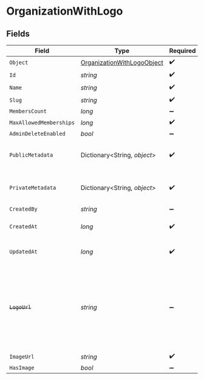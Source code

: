 # OrganizationWithLogo


## Fields

| Field                                                                                                                   | Type                                                                                                                    | Required                                                                                                                | Description                                                                                                             | Example                                                                                                                 |
| ----------------------------------------------------------------------------------------------------------------------- | ----------------------------------------------------------------------------------------------------------------------- | ----------------------------------------------------------------------------------------------------------------------- | ----------------------------------------------------------------------------------------------------------------------- | ----------------------------------------------------------------------------------------------------------------------- |
| `Object`                                                                                                                | [OrganizationWithLogoObject](../../Models/Components/OrganizationWithLogoObject.md)                                     | :heavy_check_mark:                                                                                                      | N/A                                                                                                                     | organization                                                                                                            |
| `Id`                                                                                                                    | *string*                                                                                                                | :heavy_check_mark:                                                                                                      | N/A                                                                                                                     | org_123                                                                                                                 |
| `Name`                                                                                                                  | *string*                                                                                                                | :heavy_check_mark:                                                                                                      | N/A                                                                                                                     | Acme Corp                                                                                                               |
| `Slug`                                                                                                                  | *string*                                                                                                                | :heavy_check_mark:                                                                                                      | N/A                                                                                                                     | acme-corp                                                                                                               |
| `MembersCount`                                                                                                          | *long*                                                                                                                  | :heavy_minus_sign:                                                                                                      | N/A                                                                                                                     | 150                                                                                                                     |
| `MaxAllowedMemberships`                                                                                                 | *long*                                                                                                                  | :heavy_check_mark:                                                                                                      | N/A                                                                                                                     | 300                                                                                                                     |
| `AdminDeleteEnabled`                                                                                                    | *bool*                                                                                                                  | :heavy_minus_sign:                                                                                                      | N/A                                                                                                                     | true                                                                                                                    |
| `PublicMetadata`                                                                                                        | Dictionary<String, *object*>                                                                                            | :heavy_check_mark:                                                                                                      | N/A                                                                                                                     | {<br/>"public_info": "Info visible to everyone"<br/>}                                                                   |
| `PrivateMetadata`                                                                                                       | Dictionary<String, *object*>                                                                                            | :heavy_check_mark:                                                                                                      | N/A                                                                                                                     | {<br/>"internal_use_only": "Sensitive data"<br/>}                                                                       |
| `CreatedBy`                                                                                                             | *string*                                                                                                                | :heavy_minus_sign:                                                                                                      | N/A                                                                                                                     | user_123456                                                                                                             |
| `CreatedAt`                                                                                                             | *long*                                                                                                                  | :heavy_check_mark:                                                                                                      | Unix timestamp of creation.<br/>                                                                                        | 1625078400                                                                                                              |
| `UpdatedAt`                                                                                                             | *long*                                                                                                                  | :heavy_check_mark:                                                                                                      | Unix timestamp of last update.<br/>                                                                                     | 1625164800                                                                                                              |
| ~~`LogoUrl`~~                                                                                                           | *string*                                                                                                                | :heavy_minus_sign:                                                                                                      | : warning: ** DEPRECATED **: This will be removed in a future release, please migrate away from it as soon as possible. | https://example.com/logo_url.png                                                                                        |
| `ImageUrl`                                                                                                              | *string*                                                                                                                | :heavy_check_mark:                                                                                                      | N/A                                                                                                                     | https://example.com/image_url.png                                                                                       |
| `HasImage`                                                                                                              | *bool*                                                                                                                  | :heavy_minus_sign:                                                                                                      | N/A                                                                                                                     | true                                                                                                                    |
